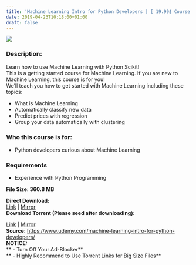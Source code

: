 ```yaml
---
title: 'Machine Learning Intro for Python Developers | [ 19.99$ Course For Free ]'
date: 2019-04-23T10:18:00+01:00
draft: false
---
```


  

**[![](https://4.bp.blogspot.com/-iiSR8FwLF1M/XL7XoCWE16I/AAAAAAAAB18/dRCp8ZdDPz8i20nPBHFv0laSuyAp7jWhQCLcBGAs/s640/Machine-Learning-Intro-for-Python-Developers.jpg)](https://4.bp.blogspot.com/-iiSR8FwLF1M/XL7XoCWE16I/AAAAAAAAB18/dRCp8ZdDPz8i20nPBHFv0laSuyAp7jWhQCLcBGAs/s1600/Machine-Learning-Intro-for-Python-Developers.jpg)**

  
  

### Description:

Learn how to use Machine Learning with Python Scikit!  
This is a getting started course for Machine Learning. If you are new to Machine Learning, this course is for you!  
We’ll teach you how to get started with Machine Learning including these topics:  

*   What is Machine Learning
*   Automatically classify new data
*   Predict prices with regression
*   Group your data automatically with clustering

### Who this course is for:

*   Python developers curious about Machine Learning

### Requirements

*   Experience with Python Programming

**File Size: 360.8 MB**

**Direct Download:**  
[Link](https://oko.sh/LearningIntrolink1) | [Mirror](https://oko.sh/LearningIntrolink2)  
**Download Torrent (Please seed after downloading):**  

[Link](https://oko.sh/LearningIntrotorrent1) | [Mirror](https://oko.sh/LearningIntrotorrent2)  
**Source:** https://www.udemy.com/machine-learning-intro-for-python-developers/  
**NOTICE:**  
** - Turn Off Your Ad-Blocker**  
** - Highly Recommend to Use Torrent Links for Big Size Files**
